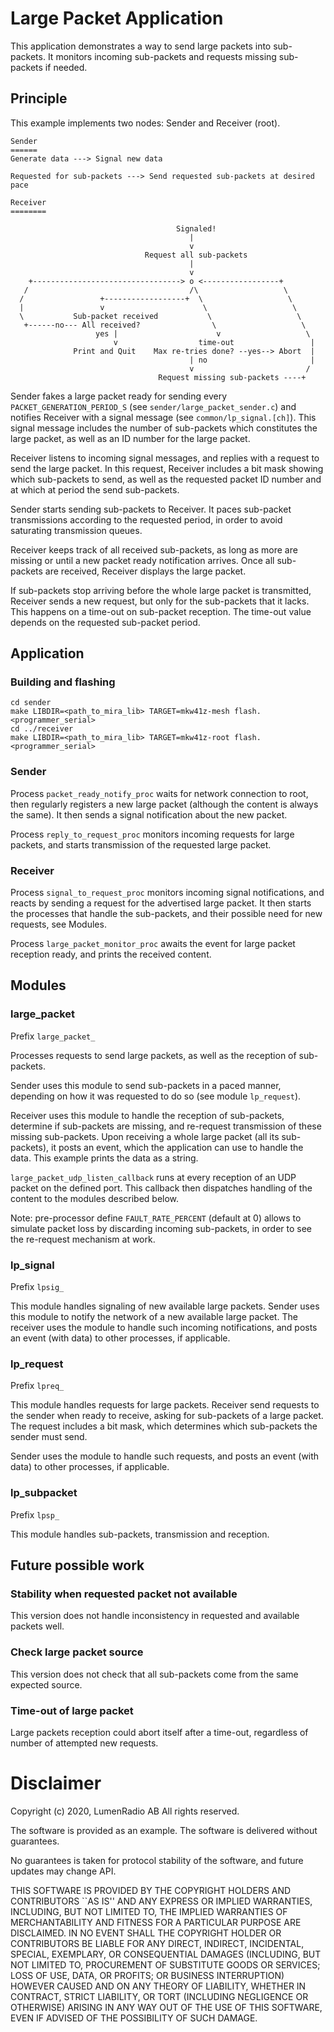 # Large Packet Application

This application demonstrates a way to send large packets into sub-packets.
It monitors incoming sub-packets and requests missing sub-packets if needed.

## Principle

This example implements two nodes: Sender and Receiver (root).

```
Sender
======
Generate data ---> Signal new data

Requested for sub-packets ---> Send requested sub-packets at desired pace

Receiver
========

                                     Signaled!
                                        |
                                        v
                              Request all sub-packets
                                        |
                                        v
    +---------------------------------> o <-----------------+
   /                                    /\                   \
  /                 +------------------+  \                   \
  |                 v                      \                   \
  \           Sub-packet received           \                   \
   +------no--- All received?                \                   \
                   yes |                      v                   \
                       v                  time-out                 |
              Print and Quit    Max re-tries done? --yes--> Abort  |
                                        | no                       |
                                        v                         /
                                 Request missing sub-packets ----+
```

Sender fakes a large packet ready for sending every `PACKET_GENERATION_PERIOD_S`
(see `sender/large_packet_sender.c`) and notifies Receiver with a signal message
(see `common/lp_signal.[ch]`). This signal message includes the number of
sub-packets which constitutes the large packet, as well as an ID number for the
large packet.

Receiver listens to incoming signal messages, and replies with a request to send
the large packet. In this request, Receiver includes a bit mask showing which
sub-packets to send, as well as the requested packet ID number and at which at
period the send sub-packets.

Sender starts sending sub-packets to Receiver. It paces sub-packet transmissions
according to the requested period, in order to avoid saturating transmission
queues.

Receiver keeps track of all received sub-packets, as long as more are missing or
until a new packet ready notification arrives. Once all sub-packets are
received, Receiver displays the large packet.

If sub-packets stop arriving before the whole large packet is transmitted,
Receiver sends a new request, but only for the sub-packets that it lacks. This
happens on a time-out on sub-packet reception. The time-out value depends on the
requested sub-packet period.

## Application

### Building and flashing
```
cd sender
make LIBDIR=<path_to_mira_lib> TARGET=mkw41z-mesh flash.<programmer_serial>
cd ../receiver
make LIBDIR=<path_to_mira_lib> TARGET=mkw41z-root flash.<programmer_serial>
```

### Sender

Process `packet_ready_notify_proc` waits for network connection to root, then
regularly registers a new large packet (although the content is always the
same). It then sends a signal notification about the new packet.

Process `reply_to_request_proc` monitors incoming requests for large packets,
and starts transmission of the requested large packet.

### Receiver

Process `signal_to_request_proc` monitors incoming signal notifications, and
reacts by sending a request for the advertised large packet. It then starts the
processes that handle the sub-packets, and their possible need for new requests,
see Modules.

Process `large_packet_monitor_proc` awaits the event for large packet reception
ready, and prints the received content.

## Modules

### large_packet

Prefix `large_packet_`

Processes requests to send large packets, as well as the reception of sub-packets.

Sender uses this module to send sub-packets in a paced manner, depending on how
it was requested to do so (see module `lp_request`).

Receiver uses this module to handle the reception of sub-packets, determine if
sub-packets are missing, and re-request transmission of these missing
sub-packets. Upon receiving a whole large packet (all its sub-packets), it posts
an event, which the application can use to handle the data. This example prints
the data as a string.

`large_packet_udp_listen_callback` runs at every reception of an UDP packet on
the defined port. This callback then dispatches handling of the content to the
modules described below.

Note: pre-processor define `FAULT_RATE_PERCENT` (default at 0) allows to
simulate packet loss by discarding incoming sub-packets, in order to see the
re-request mechanism at work.

### lp_signal

Prefix `lpsig_`

This module handles signaling of new available large packets. Sender uses this
module to notify the network of a new available large packet. The receiver uses
the module to handle such incoming notifications, and posts an event (with data)
to other processes, if applicable.

### lp_request

Prefix `lpreq_`

This module handles requests for large packets. Receiver send requests to the
sender when ready to receive, asking for sub-packets of a large packet. The
request includes a bit mask, which determines which sub-packets the sender must
send.

Sender uses the module to handle such requests, and posts an event (with data)
to other processes, if applicable.

### lp_subpacket

Prefix `lpsp_`

This module handles sub-packets, transmission and reception.

## Future possible work

### Stability when requested packet not available

This version does not handle inconsistency in requested and available packets
well.

### Check large packet source

This version does not check that all sub-packets come from the same expected source.

### Time-out of large packet

Large packets reception could abort itself after a time-out, regardless of
number of attempted new requests.

# Disclaimer
Copyright (c) 2020, LumenRadio AB All rights reserved.

The software is provided as an example. The software is delivered without
guarantees.

No guarantees is taken for protocol stability of the software, and future
updates may change API.

THIS SOFTWARE IS PROVIDED BY THE COPYRIGHT HOLDERS AND CONTRIBUTORS ``AS IS''
AND ANY EXPRESS OR IMPLIED WARRANTIES, INCLUDING, BUT NOT LIMITED TO, THE
IMPLIED WARRANTIES OF MERCHANTABILITY AND FITNESS FOR A PARTICULAR PURPOSE ARE
DISCLAIMED. IN NO EVENT SHALL THE COPYRIGHT HOLDER OR CONTRIBUTORS BE LIABLE FOR
ANY DIRECT, INDIRECT, INCIDENTAL, SPECIAL, EXEMPLARY, OR CONSEQUENTIAL DAMAGES
(INCLUDING, BUT NOT LIMITED TO, PROCUREMENT OF SUBSTITUTE GOODS OR SERVICES;
LOSS OF USE, DATA, OR PROFITS; OR BUSINESS INTERRUPTION) HOWEVER CAUSED AND ON
ANY THEORY OF LIABILITY, WHETHER IN CONTRACT, STRICT LIABILITY, OR TORT
(INCLUDING NEGLIGENCE OR OTHERWISE) ARISING IN ANY WAY OUT OF THE USE OF THIS
SOFTWARE, EVEN IF ADVISED OF THE POSSIBILITY OF SUCH DAMAGE.
